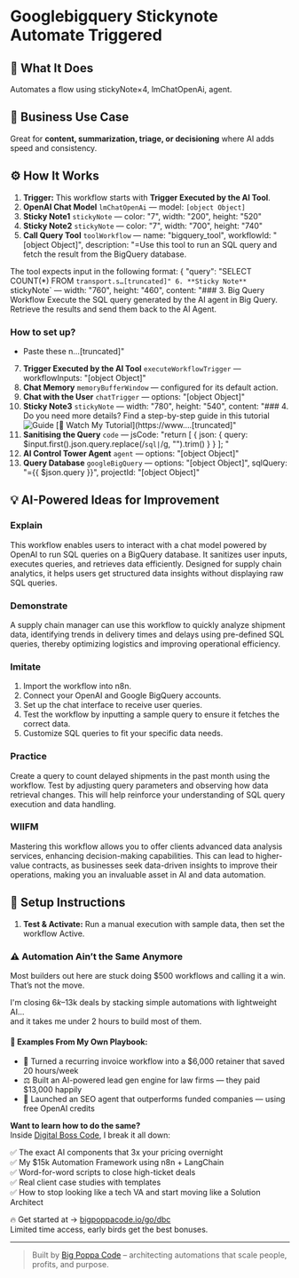 # Googlebigquery Stickynote Automate Triggered
  ## 🚀 What It Does
  Automates a flow using stickyNote×4, lmChatOpenAi, agent.
  
  ## 💼 Business Use Case
  Great for **content, summarization, triage, or decisioning** where AI adds speed and consistency.
  
  ## ⚙️ How It Works
  1. **Trigger:** This workflow starts with **Trigger Executed by the AI Tool**.
  2. **OpenAI Chat Model** `lmChatOpenAi` — model: `[object Object]`
3. **Sticky Note1** `stickyNote` — color: "7", width: "200", height: "520"
4. **Sticky Note2** `stickyNote` — color: "7", width: "700", height: "740"
5. **Call Query Tool** `toolWorkflow` — name: "bigquery_tool", workflowId: "[object Object]", description: "=Use this tool to run an SQL query and fetch the result from the BigQuery database.

The tool expects input in the following format:
{
  "query": "SELECT COUNT(*) FROM `transport.s…[truncated]"
6. **Sticky Note** `stickyNote` — width: "760", height: "460", content: "### 3. Big Query Workflow
Execute the SQL query generated by the AI agent in Big Query. Retrieve the results and send them back to the AI Agent.

### How to set up?
- Paste these n…[truncated]"
7. **Trigger Executed by the AI Tool** `executeWorkflowTrigger` — workflowInputs: "[object Object]"
8. **Chat Memory** `memoryBufferWindow` — configured for its default action.
9. **Chat with the User** `chatTrigger` — options: "[object Object]"
10. **Sticky Note3** `stickyNote` — width: "780", height: "540", content: "### 4. Do you need more details?
Find a step-by-step guide in this tutorial
![Guide](https://www.samirsaci.com/content/images/2025/04/image.png)
[🎥 Watch My Tutorial](https://www.…[truncated]"
11. **Sanitising the Query** `code` — jsCode: "return [
  {
    json: {
      query: $input.first().json.query.replace(/```sql|```/g, "").trim()
    }
  }
];
"
12. **AI Control Tower Agent** `agent` — options: "[object Object]"
13. **Query Database** `googleBigQuery` — options: "[object Object]", sqlQuery: "={{ $json.query }}", projectId: "[object Object]"
  
  ## 💡 AI-Powered Ideas for Improvement
  ### Explain
This workflow enables users to interact with a chat model powered by OpenAI to run SQL queries on a BigQuery database. It sanitizes user inputs, executes queries, and retrieves data efficiently. Designed for supply chain analytics, it helps users get structured data insights without displaying raw SQL queries.

### Demonstrate
A supply chain manager can use this workflow to quickly analyze shipment data, identifying trends in delivery times and delays using pre-defined SQL queries, thereby optimizing logistics and improving operational efficiency.

### Imitate
1. Import the workflow into n8n.
2. Connect your OpenAI and Google BigQuery accounts.
3. Set up the chat interface to receive user queries.
4. Test the workflow by inputting a sample query to ensure it fetches the correct data.
5. Customize SQL queries to fit your specific data needs.

### Practice
Create a query to count delayed shipments in the past month using the workflow. Test by adjusting query parameters and observing how data retrieval changes. This will help reinforce your understanding of SQL query execution and data handling.

### WIIFM
Mastering this workflow allows you to offer clients advanced data analysis services, enhancing decision-making capabilities. This can lead to higher-value contracts, as businesses seek data-driven insights to improve their operations, making you an invaluable asset in AI and data automation.
  
  ## 🔧 Setup Instructions
  1. **Test & Activate:** Run a manual execution with sample data, then set the workflow Active.
  
### ⚠️ Automation Ain’t the Same Anymore

Most builders out here are stuck doing $500 workflows and calling it a win.  
That’s not the move.  

I'm closing $6k–$13k deals by stacking simple automations with lightweight AI...  
and it takes me under 2 hours to build most of them.

#### 🧠 Examples From My Own Playbook:
- 🔁 Turned a recurring invoice workflow into a $6,000 retainer that saved 20 hours/week  
- ⚖️ Built an AI-powered lead gen engine for law firms — they paid $13,000 happily  
- 🚀 Launched an SEO agent that outperforms funded companies — using free OpenAI credits  

**Want to learn how to do the same?**  
Inside [Digital Boss Code](https://bigpoppacode.io/go/dbc), I break it all down:

✅ The exact AI components that 3x your pricing overnight  
✅ My $15k Automation Framework using n8n + LangChain  
✅ Word-for-word scripts to close high-ticket deals  
✅ Real client case studies with templates  
✅ How to stop looking like a tech VA and start moving like a Solution Architect  

🔥 Get started at → [bigpoppacode.io/go/dbc](https://bigpoppacode.io/go/dbc)  
Limited time access, early birds get the best bonuses.

---
> Built by [Big Poppa Code](https://bigpoppacode.io) – architecting automations that scale people, profits, and purpose.
  